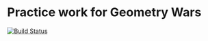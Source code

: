# Practice work for Geometry Wars

[![Build Status](https://github.com/drelatgithub/practice-geo-wars/workflows/build/badge.svg)](https://github.com/drelatgithub/practice-geo-wars/actions)
